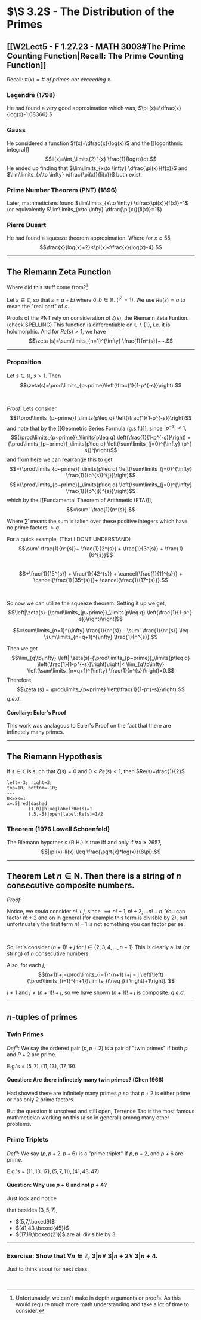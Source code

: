 # $\S 3.2$ - The Distribution of the Primes

## [[W2Lect5 - F 1.27.23 - MATH 3003#The Prime Counting Function|Recall: The Prime Counting Function]]

Recall: $\pi(x)=\#~of~primes~not~exceeding~x.$

### Legendre (1798)
He had found a very good approximation which was, 
$\pi (x)=\dfrac{x}{log(x)-1.08366}.$

### Gauss 
He considered a function $f(x)=\dfrac{x}{log(x)}$ 
and the [[logorithmic integral]] $$li(x)=\int_\limits{2}^{x} \frac{1}{log(t)}dt.$$
He ended up finding that
$\lim\limits_{x\to \infty} \dfrac{\pi(x)}{f(x)}$ and $\lim\limits_{x\to \infty} \dfrac{\pi(x)}{li(x)}$
both exist.

### Prime Number Theorem (PNT) (1896)

Later, mathmeticians found 
$\lim\limits_{x\to \infty} \dfrac{\pi(x)}{f(x)}=1$ (or equivalently $\lim\limits_{x\to \infty} \dfrac{\pi(x)}{li(x)}=1$)


### Pierre Dusart
He had found a squeeze theorem approximation. Where
for $x\geq 55,$
$$\frac{x}{log(x)+2}<\pi(x)<\frac{x}{log(x)-4}.$$


---
## The Riemann Zeta Function

Where did this stuff come from?[^1]

Let $s\in\mathbb{C},$ so that $s=a+bi$
where $a,b\in\mathbb{R}.~(i^2=1)$.
We use $Re(s)=a$ to mean the "real part" of $s$.

Proofs of the PNT rely on consideration of $\zeta (s),$ the Riemann Zeta Funtion. (check SPELLING)
This function is differentiable on $\mathbb{C}\backslash\{1\}$, i.e. it is holomorphic. And for $Re(s)>1$, we have $$\zeta (s)=\sum\limits_{n=1}^{\infty} \frac{1}{n^{s}}~~.$$

---
### Proposition

Let $s\in\mathbb{R},~s>1.$
Then $$\zeta(s)=\prod\limits_{p~prime}\left(\frac{1}{1-p^{-s}}\right).$$

<br>

$Proof:$
Lets consider 
$${\prod\limits_{p~prime}}_\limits{p\leq q} \left(\frac{1}{1-p^{-s}}\right)$$
and note that by the [[Geometric Series Formula (g.s.f.)]], since $|p^{-s}|<1,$
$${\prod\limits_{p~prime}}_\limits{p\leq q} \left(\frac{1}{1-p^{-s}}\right) = {\prod\limits_{p~prime}}_\limits{p\leq q}         
\left(\sum\limits_{j=0}^{\infty} (p^{-s})^j\right)$$
and from here we can rearrange this to get
$$={\prod\limits_{p~prime}}_\limits{p\leq q}         
\left(\sum\limits_{j=0}^{\infty} \frac{1}{(p^{s})^{j}}\right)$$
$$={\prod\limits_{p~prime}}_\limits{p\leq q}         
\left(\sum\limits_{j=0}^{\infty} \frac{1}{(p^{j})^{s}}\right)$$
which by the [[Fundamental Theorem of Arithmetic (FTA)]],
$$=\sum' \frac{1}{n^{s}}.$$

Where $\sum'$ means the sum is taken over these positive integers which have no prime factors $>q$.

For a quick example, (That I DONT UNDERSTAND)
$$\sum' \frac{1}{n^{s}}+ \frac{1}{2^{s}} + \frac{1}{3^{s}} + \frac{1}{6^{s}}$$  
$$+\frac{1}{15^{s}} + \frac{1}{42^{s}} + \cancel{\frac{1}{11^{s}}} + \cancel{\frac{1}{35^{s}}}+ \cancel{\frac{1}{17^{s}}}.$$

<br>

So now we can utilize the squeeze theorem. Setting it up we get,
$$\left|\zeta(s)-{\prod\limits_{p~prime}}_\limits{p\leq q} \left(\frac{1}{1-p^{-s}}\right)\right|$$

$$=\sum\limits_{n=1}^{\infty} \frac{1}{n^{s}} - \sum' \frac{1}{n^{s}} \leq \sum\limits_{n=q+1}^{\infty} \frac{1}{n^{s}}.$$

Then we get
$$\lim_{q\to\infty} \left| \zeta(s)-{\prod\limits_{p~prime}}_\limits{p\leq q} \left(\frac{1}{1-p^{-s}}\right)\right|< \lim_{q\to\infty} \left(\sum\limits_{n=q+1}^{\infty} \frac{1}{n^{s}}\right)=0.$$
Therefore,
$$\zeta (s) = \prod\limits_{p~prime} \left(\frac{1}{1-p^{-s}}\right).$$
$q.e.d.$

#### Corollary: Euler's Proof
This work was analagous to Euler's Proof on the fact that there are infinetely many primes.


---
## The Riemann Hypothesis

If $s\in\mathbb{C}$ is such that $\zeta(s)=0$ and $0<Re(s)<1,$
then $Re(s)=\frac{1}{2}$

```desmos-graph
left=-3; right=3;
top=10; bottom=-10;
---
0<=x<=1
x=.5|red|dashed
        (1,0)|blue|label:Re(s)=1
        (.5,-5)|open|label:Re(s)=1/2
```


### Theorem (1976 Lowell Schoenfeld)
The Riemann hypothesis (R.H.) is true iff and only if
$\forall x\geq 2657,$
$$|\pi(x)-li(x)|\leq \frac{\sqrt{x}*log(x)}{8\pi}.$$

---
## Theorem Let $n\in \mathbf{N}.$ Then there is a string of $n$ consecutive composite numbers.

$Proof:$

Notice, we *could* consider $n!+j$, since $\implies n!+1,n!+2,...n!+n$.
You can factor $n!+2$ and on in general (for example this term is divisble by 2), 
but unfortnuately the first term $n!+1$ is not something you can factor per se.

<br>

So, let's consider $(n+1)!+j$ for $j\in\{2,3,4,...,n-1\}$
This is clearly a list (or string) of $n$ consecutive numbers.

Also, for each $j$,
$$(n+1)!+j=\prod\limits_{i=1}^{n+1} i+j = j \left[\left(  {\prod\limits_{i=1}^{n+1}}\limits_{i\neq j} i \right)+1\right]. $$

$j\neq 1$ and $j\neq (n+1)!+j$, so we have shown $(n+1)!+j$ is composite.
$q.e.d.$


---
## $n$-tuples of primes

### Twin Primes
$Def^n:$
We say the ordered pair $(p,p+2)$ is a pair of "twin primes"
if both $p$ and $P+2$ are prime.

E.g.'s = $(5,7),(11,13),(17,19)$.

#### Question: Are there infinetely many twin primes? (Chen 1966)
Had showed there are infinitely many primes $p$ so that $p+2$ is either prime or has only 2 prime factors.

But the question is unsolved and still open, Terrence Tao is the most famous mathmetician working on this (also in generall) among many other problems.

### Prime Triplets
$Def^n:$
We say $(p,p+2,p+6)$ is a "prime triplet"
if $p,p+2,$ and $p+6$ are prime.

E.g.'s = $(11,13,17),(5,7,11),(41,43,47)$

#### Question: Why use $p+6$ and not $p+4$?
Just look and notice

that besides $(3,5,7)$,
- $(5,7,\boxed9)$
- $(41,43,\boxed{45})$
- $(17,19,\boxed{21})$ 
are all divisible by 3.


----
### Exercise: Show that $\forall n\in \mathbb{Z},~3| n \lor~3| n+2 \lor~3| n+4$.

Just to think about for next class. 



<br>

[^1]:Unfortunately, we can't make in depth arguments or proofs. As this would require much more math understanding and take a lot of time to consider.


